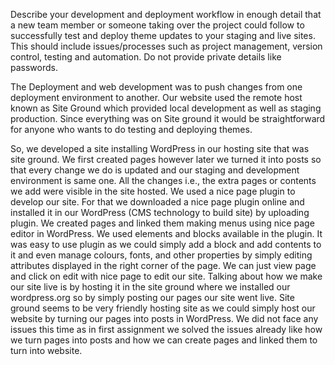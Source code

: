 Describe your development and deployment workflow in enough detail that a new team member or someone taking over the project could follow to successfully test and deploy theme updates to your staging and live sites. This should include issues/processes such as project management, version control, testing and automation. Do not provide private details like passwords.

The Deployment and web development was to push changes from one deployment environment to another.
Our website used the remote host known as Site Ground which provided local development as well as staging production. 
Since everything was on Site ground it would be straightforward for anyone who wants to do testing and deploying themes. 

So, we developed a site installing WordPress in our hosting site that was site ground. We first created pages however later we turned it into posts so that every change we do is updated and our staging and development environment is same one. All the changes i.e., the extra pages or contents we add were visible in the site hosted. We used a nice page plugin to develop our site. For that we downloaded a nice page plugin online and installed it in our WordPress (CMS technology to build site) by uploading plugin. We created pages and linked them making menus using nice page editor in WordPress. We used elements and blocks available in the plugin. It was easy to use plugin as we could simply add a block and add contents to it and even manage colours, fonts, and other properties by simply editing attributes displayed in the right corner of the page. We can just view page and click on edit with nice page to edit our site.
Talking about how we make our site live is by hosting it in the site ground where we installed our wordpress.org so by simply posting our pages our site went live. Site ground seems to be very friendly hosting site as we could simply host our website by turning our pages into posts in WordPress. We did not face any issues this time as in first assignment we solved the issues already like how we turn pages into posts and how we can create pages and linked them to turn into website.
